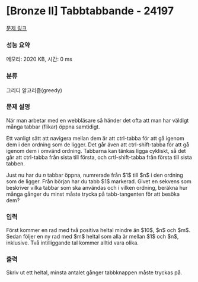 # [Bronze II] Tabbtabbande - 24197 

[문제 링크](https://www.acmicpc.net/problem/24197) 

### 성능 요약

메모리: 2020 KB, 시간: 0 ms

### 분류

그리디 알고리즘(greedy)

### 문제 설명

<p>När man arbetar med en webbläsare så händer det ofta att man har väldigt många tabbar (flikar) öppna samtidigt.</p>

<p>Ett vanligt sätt att navigera mellan dem är att ctrl-tabba för att gå igenom dem i den ordning som de ligger. Det går även att ctrl-shift-tabba för att gå igenom dem i omvänd ordning. Tabbarna kan tänkas ligga cykliskt, så det går att ctrl-tabba från sista till första, och crtl-shift-tabba från första till sista tabben. </p>

<p>Just nu har du <em>n</em> tabbar öppna, numrerade från $1$ till $n$ i den ordning som de ligger. Från början har du tabb $1$ markerad. Givet en sekvens som beskriver vilka tabbar som ska användas och i vilken ordning, beräkna hur många gånger du minst måste trycka på tabb-tangenten för att besöka dem?</p>

### 입력 

 <p>Först kommer en rad med två positiva heltal mindre än $10$, $n$ och $m$. Sedan följer en ny rad med $m$ heltal som alla är mellan $1$ och $n$, inklusive. Två intilliggande tal kommer alltid vara olika.</p>

### 출력 

 <p>Skriv ut ett heltal, minsta antalet gånger tabbknappen måste tryckas på.</p>

